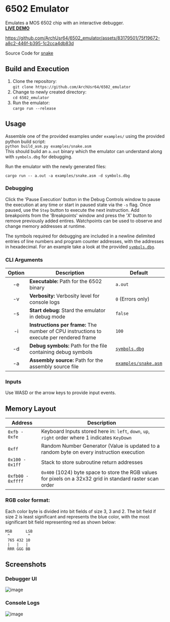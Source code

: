 # 6502 Emulator

Emulates a MOS 6502 chip with an interactive debugger.  
**[LIVE DEMO](https://archusr64.github.io/6502_emulator/)**



https://github.com/ArchUsr64/6502_emulator/assets/83179501/75f19672-a8c2-446f-b395-1c2cca4db83d



Source Code for [snake](examples/snake.asm)

## Build and Execution
1. Clone the repository:  
   `git clone https://github.com/ArchUsr64/6502_emulator`
2. Change to newly created directory:  
   `cd 6502_emulator`
3. Run the emulator:  
   `cargo run --release`
   
## Usage

Assemble one of the provided examples under `examples/` using the provided python build script:  
`python build_asm.py examples/snake.asm`  
This should build an `a.out` binary which the emulator can understand along with `symbols.dbg` for debugging.

Run the emulator with the newly generated files:

`cargo run -- a.out -a examples/snake.asm -d symbols.dbg`

### Debugging
Click the 'Pause Execution' button in the Debug Controls window to pause the execution at any time or start in paused state via the `-s` flag.
Once paused, use the `Step` button to execute the next instruction. Add breakpoints from the 'Breakpoints' window and press the 'X' button to
remove previously added entires. Watchpoints can be used to observe and change memory addresses at runtime.

The symbols required for debugging are included in a newline delimited entries of line numbers and program counter addresses, with the addresses in hexadecimal.
For an example take a look at the provided [`symbols.dbg`](./symbols.dbg).

### CLI Arguments

| Option | Description | Default |
| :--: | -- | -- |
| -e | **Executable:** Path for the 6502 binary | `a.out` |
| -v | **Verbosity:** Verbosity level for console logs | `0` (Errors only) |
| -s | **Start debug:** Stard the emulator in debug mode | `false` |
| -i | **Instructions per frame:** The number of CPU instructions to execute per rendered frame | `100` |
| -d | **Debug symbols:** Path for the file containing debug symbols | [`symbols.dbg`](./symbols.dbg) |
| -a | **Assembly source:** Path for the assembly source file | [`examples/snake.asm`](./examples/snake.asm) |
  
### Inputs
Use WASD or the arrow keys to provide input events.

## Memory Layout  
| Address | Description |
| -- | -- |
| `0xfb - 0xfe` | Keyboard Inputs stored here in: `left`, `down`, `up`, `right` order where 1 indicates `KeyDown` |
| `0xff` | Random Number Generator (Value is updated to a random byte on every instruction execution |
| `0x100 - 0x1ff` | Stack to store subroutine return addresses |
| `0xfb00 - 0xffff` | `0x400` (1024) byte space to store the RGB values for pixels on a 32x32 grid in standard raster scan order | 

### RGB color format:
Each color byte is divided into bit fields of size 3, 3 and 2. The bit field if size 2 is least significant and represents the blue color, with the most significant bit field representing red as shown below:
```f#
MSB      LSB
 ^        ^
 765 432 10
 |   |   |
 RRR GGG BB
```

## Screenshots
### Debugger UI
![image](https://github.com/ArchUsr64/6502_emulator/assets/83179501/7c077fbf-0ba2-4534-93a7-aaef24da32c0)
<br>
### Console Logs
![image](https://github.com/ArchUsr64/6502_emulator/assets/83179501/66a6e6f8-802d-4ed5-931f-bc01a5cdf2f6)

